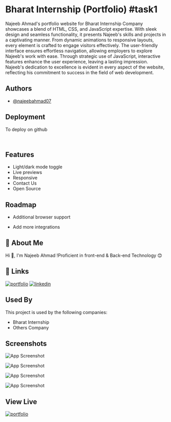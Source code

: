 
# Bharat Internship (Portfolio) #task1

Najeeb Ahmad's portfolio website for Bharat Internship Company showcases a blend of HTML, CSS, and JavaScript expertise. With sleek design and seamless functionality, it presents Najeeb's skills and projects in a captivating manner. From dynamic animations to responsive layouts, every element is crafted to engage visitors effectively. The user-friendly interface ensures effortless navigation, allowing employers to explore Najeeb's work with ease. Through strategic use of JavaScript, interactive features enhance the user experience, leaving a lasting impression. Najeeb's dedication to excellence is evident in every aspect of the website, reflecting his commitment to success in the field of web development.


## Authors

- [@najeebahmad07](https://www.github.com/najeebahmad07)


## Deployment

To deploy on github

```bash
   
```


## Features

- Light/dark mode toggle
- Live previews
- Responsive
- Contact Us
- Open Source 



## Roadmap

- Additional browser support

- Add more integrations


## 🚀 About Me
Hi 👋, I'm Najeeb Ahmad !Proficient in front-end & Back-end Technology 😊


## 🔗 Links
[![portfolio](https://img.shields.io/badge/my_portfolio-000?style=for-the-badge&logo=ko-fi&logoColor=white)](https://github.com/najeebahmad07/)
[![linkedin](https://img.shields.io/badge/linkedin-0A66C2?style=for-the-badge&logo=linkedin&logoColor=white)](https://www.linkedin.com/in/najeeb-ahmad-b40514257/)
 


## Used By

This project is used by the following companies:

- Bharat Internship
- Others Company


## Screenshots


![App Screenshot](https://blogger.googleusercontent.com/img/b/R29vZ2xl/AVvXsEhmfy-n1Aa5lk4Ban-jyn3z1dzhTs-ufWOU8wmqXNKjzFR976peZeYyuzrGw8q05phzEjYeho4dHII7iQNN0Xo6eqZf_GjJfbJLAnZW2IKiSlZpAqxGyU0JP0xYCFpxzalYhseIcxWg97ICHTNobJy5a-7MGpZPIY0eMc0BtE5JP1ksmVM1tXrxogmQIoGu/s1897/code1.png)

![App Screenshot](https://blogger.googleusercontent.com/img/b/R29vZ2xl/AVvXsEiZGMVr1d8IZ_ISA4OpcHHW4FR2aBmGsJs_xtQmZeZx4Y4qpGTjIRkdFoF_zRczElwmdWZm1yYnPExKZy1FEvUcojcWEIarcvZ18qGmhC1w3Ivy74oV6eeR3RO2_BmaYRpWlznSiK6JeVFPZsbPzXnRlcg-ZQqFfMkUW5jqbAI3f8Xxd8FrEgnGVSkuBuX_/s1915/code2.png)

![App Screenshot](https://blogger.googleusercontent.com/img/b/R29vZ2xl/AVvXsEgo3qTySMGd9vsEefsciNY64AzR-Tch1_MsC4DBansN5fVru3LGGDF-FwchMNjPx_6idrE72N9kzn2Ae63IRXIh1rT8kSG1kTahbjslM3F2wA8UZwIzhox8WsrZ7qLPWe7XjBGog37R5IXKkXdlSCaF2MAuXWU8hkQGDXabmlluRIbXIDdLcnOlxpdESg3z/s1920/code3.png)

![App Screenshot](https://blogger.googleusercontent.com/img/b/R29vZ2xl/AVvXsEh_Wwl0Ir1OygC9pIhtph1vMgpGz4mPle22Ms7ZeVLMB7MENkLU5w5qVSGVzyayGDrPYk1C-Eg_eW0qd92oK7UjiaTakegoOOsvm55Zhzgxht2qj8nrwQf7MQ-aEw6Oe71VS7in-stEnPvN5eejrS6k8OxlfPqstKJjKTmWcgN2OBxF7ZcsS13mD4704eVL/s1913/code4.png)


## View Live 

[![portfolio](https://i.gifer.com/XVo3.gif)](https://najeebahmad07.github.io/bharat-intern-portfolio/)
